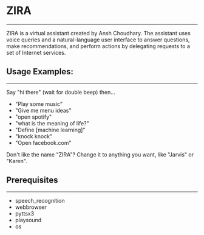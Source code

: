 # ZIRA
---------
ZIRA is a virtual assistant created by Ansh Choudhary. The assistant uses voice queries and a natural-language user interface to answer questions, make recommendations, and perform actions by delegating requests to a set of Internet services. 

## Usage Examples:
-----------------------
Say "hi there" (wait for double beep) then...

- "Play some music" 
- "Give me menu ideas" 
- "open spotify"
- "what is the meaning of life?"
- "Define [machine learning]"
- "knock knock"
- "Open facebook.com"

Don't like the name "ZIRA"? Change it to anything you want, like "Jarvis" or "Karen".

## Prerequisites 
--------------------
- speech_recognition 
- webbrowser
- pyttsx3 
- playsound
- os
